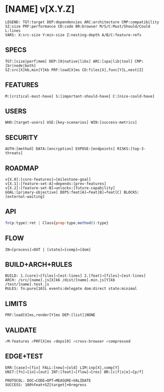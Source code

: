 # [NAME] v[X.Y.Z]

```
LEGEND: TGT:target DEP:dependencies ARC:architecture CMP:compatibility SZ:size PRF:performance CD:code BR:browser M/S/C:Must/Should/Could L:lines
VARS: X:src-size Y:min-size Z:nesting-depth A/B/C:feature-refs
```

## SPECS
```
TGT:[size|perf|mem] DEP:[0|native|libs] ARC:[spa|lib|tool] CMP:[br|node|both]  
SZ:src[X]kb,min[Y]kb PRF:load[X]ms CD:files[X],func[Y]L,nest[Z]
```

## FEATURES
```
M:[critical-must-have] S:[important-should-have] C:[nice-could-have]
```

## USERS
```
WHO:[target-users] USE:[key-scenarios] WIN:[success-metrics]
```

## SECURITY
```
AUTH:[method] DATA:[encryption] EXPOSE:[endpoints] RISKS:[top-3-threats]
```

## ROADMAP
```
v[X.0]:[core-features]→[milestone-goal]
v[X.1]:[feature-set-A]→depends:[prev-features]
v[X.2]:[feature-set-B]→unlocks:[future-capability]
GOAL:[primary-objective] DEPS:feat[A]→feat[B]→feat[C] BLOCKS:[external-waiting]
```

## API
```js
fn(p:type):ret | Class{prop:type,method():type}
```

## FLOW
```
IN→[process]→OUT | [state]↔[comp]↔[dom]
```

## BUILD+ARCH+RULES
```
BUILD: 1.[core]→[files]→[est-lines] 2.[feat]→[files]→[est-lines]
ARCH: /src/[name].js[X]kb /dist/[name].min.js[Y]kb /test/[name].test.js
RULES: fn:pure[10]L events:delegate dom:direct state:minimal
```

## LIMITS
```
PRF:load[X]ms,render[Y]ms DEP:[list]|NONE
```

## VALIDATE
```
✓M-features ✓PRF[X]ms ✓deps[0] ✓cross-browser ✓compressed
```

## EDGE+TEST
```
ERR:[case]→[fix] FALL:[new]→[old] LIM:inp[X],comp[Y]
UNIT:[fn]→[in]→[out] INT:[feat]→[flow]→[res] BR:[c|f|s|e]→[p/f]
```

```
PROTOCOL: DOC→CODE→OPT→MEASURE→VALIDATE
SUCCESS: 100%feat+SZ[target]+0regress
```
